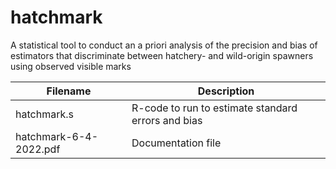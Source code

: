 # hatchmark
A statistical tool to conduct an a priori analysis of the precision and bias of estimators that discriminate between hatchery- and wild-origin spawners using observed visible marks

Filename | Description
---------| -----------
hatchmark.s | R-code to run to estimate standard errors and bias
hatchmark-6-4-2022.pdf | Documentation file
